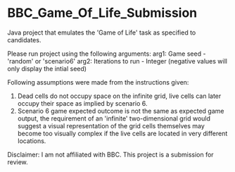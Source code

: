 # BBC_Game_Of_Life_Submission

Java project that emulates the 'Game of Life' task as specified to candidates. 

Please run project using the following arguments:
arg1: Game seed - 'random' or 'scenario6'
arg2: Iterations to run - Integer (negative values will only display the intial seed)

Following assumptions were made from the instructions given:
1.	Dead cells do not occupy space on the infinite grid, live cells can later occupy their space as implied by scenario 6.
2.	Scenario 6 game expected outcome is not the same as expected game output, the requirement of an 'infinite' two-dimensional grid would suggest a visual representation of the grid cells themselves may become too visually complex if the live cells are located in very different locations.  


Disclaimer: I am not affiliated with BBC. This project is a submission for review. 
